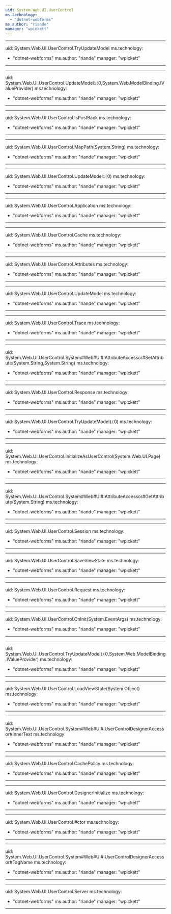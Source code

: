 ```yaml
---
uid: System.Web.UI.UserControl
ms.technology: 
  - "dotnet-webforms"
ms.author: "riande"
manager: "wpickett"
---
```


---
uid: System.Web.UI.UserControl.TryUpdateModel
ms.technology: 
  - "dotnet-webforms"
ms.author: "riande"
manager: "wpickett"
---

---
uid: System.Web.UI.UserControl.UpdateModel``1(``0,System.Web.ModelBinding.IValueProvider)
ms.technology: 
  - "dotnet-webforms"
ms.author: "riande"
manager: "wpickett"
---

---
uid: System.Web.UI.UserControl.IsPostBack
ms.technology: 
  - "dotnet-webforms"
ms.author: "riande"
manager: "wpickett"
---

---
uid: System.Web.UI.UserControl.MapPath(System.String)
ms.technology: 
  - "dotnet-webforms"
ms.author: "riande"
manager: "wpickett"
---

---
uid: System.Web.UI.UserControl.UpdateModel``1(``0)
ms.technology: 
  - "dotnet-webforms"
ms.author: "riande"
manager: "wpickett"
---

---
uid: System.Web.UI.UserControl.Application
ms.technology: 
  - "dotnet-webforms"
ms.author: "riande"
manager: "wpickett"
---

---
uid: System.Web.UI.UserControl.Cache
ms.technology: 
  - "dotnet-webforms"
ms.author: "riande"
manager: "wpickett"
---

---
uid: System.Web.UI.UserControl.Attributes
ms.technology: 
  - "dotnet-webforms"
ms.author: "riande"
manager: "wpickett"
---

---
uid: System.Web.UI.UserControl.UpdateModel
ms.technology: 
  - "dotnet-webforms"
ms.author: "riande"
manager: "wpickett"
---

---
uid: System.Web.UI.UserControl.Trace
ms.technology: 
  - "dotnet-webforms"
ms.author: "riande"
manager: "wpickett"
---

---
uid: System.Web.UI.UserControl.System#Web#UI#IAttributeAccessor#SetAttribute(System.String,System.String)
ms.technology: 
  - "dotnet-webforms"
ms.author: "riande"
manager: "wpickett"
---

---
uid: System.Web.UI.UserControl.Response
ms.technology: 
  - "dotnet-webforms"
ms.author: "riande"
manager: "wpickett"
---

---
uid: System.Web.UI.UserControl.TryUpdateModel``1(``0)
ms.technology: 
  - "dotnet-webforms"
ms.author: "riande"
manager: "wpickett"
---

---
uid: System.Web.UI.UserControl.InitializeAsUserControl(System.Web.UI.Page)
ms.technology: 
  - "dotnet-webforms"
ms.author: "riande"
manager: "wpickett"
---

---
uid: System.Web.UI.UserControl.System#Web#UI#IAttributeAccessor#GetAttribute(System.String)
ms.technology: 
  - "dotnet-webforms"
ms.author: "riande"
manager: "wpickett"
---

---
uid: System.Web.UI.UserControl.Session
ms.technology: 
  - "dotnet-webforms"
ms.author: "riande"
manager: "wpickett"
---

---
uid: System.Web.UI.UserControl.SaveViewState
ms.technology: 
  - "dotnet-webforms"
ms.author: "riande"
manager: "wpickett"
---

---
uid: System.Web.UI.UserControl.Request
ms.technology: 
  - "dotnet-webforms"
ms.author: "riande"
manager: "wpickett"
---

---
uid: System.Web.UI.UserControl.OnInit(System.EventArgs)
ms.technology: 
  - "dotnet-webforms"
ms.author: "riande"
manager: "wpickett"
---

---
uid: System.Web.UI.UserControl.TryUpdateModel``1(``0,System.Web.ModelBinding.IValueProvider)
ms.technology: 
  - "dotnet-webforms"
ms.author: "riande"
manager: "wpickett"
---

---
uid: System.Web.UI.UserControl.LoadViewState(System.Object)
ms.technology: 
  - "dotnet-webforms"
ms.author: "riande"
manager: "wpickett"
---

---
uid: System.Web.UI.UserControl.System#Web#UI#IUserControlDesignerAccessor#InnerText
ms.technology: 
  - "dotnet-webforms"
ms.author: "riande"
manager: "wpickett"
---

---
uid: System.Web.UI.UserControl.CachePolicy
ms.technology: 
  - "dotnet-webforms"
ms.author: "riande"
manager: "wpickett"
---

---
uid: System.Web.UI.UserControl.DesignerInitialize
ms.technology: 
  - "dotnet-webforms"
ms.author: "riande"
manager: "wpickett"
---

---
uid: System.Web.UI.UserControl.#ctor
ms.technology: 
  - "dotnet-webforms"
ms.author: "riande"
manager: "wpickett"
---

---
uid: System.Web.UI.UserControl.System#Web#UI#IUserControlDesignerAccessor#TagName
ms.technology: 
  - "dotnet-webforms"
ms.author: "riande"
manager: "wpickett"
---

---
uid: System.Web.UI.UserControl.Server
ms.technology: 
  - "dotnet-webforms"
ms.author: "riande"
manager: "wpickett"
---

